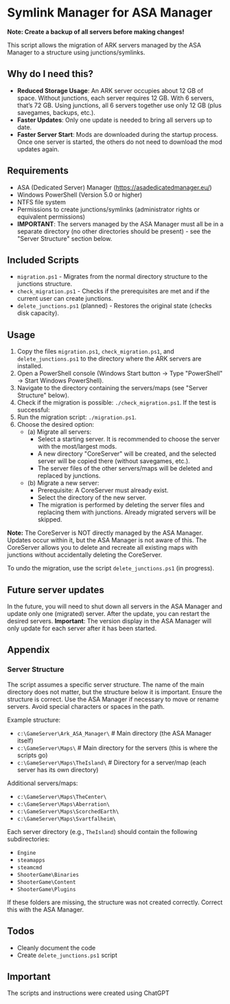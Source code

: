 # Symlink Manager for ASA Manager

**Note: Create a backup of all servers before making changes!**

This script allows the migration of ARK servers managed by the ASA Manager to a structure using junctions/symlinks.

## Why do I need this?

- **Reduced Storage Usage**: An ARK server occupies about 12 GB of space. Without junctions, each server requires 12 GB. With 6 servers, that’s 72 GB. Using junctions, all 6 servers together use only 12 GB (plus savegames, backups, etc.).
- **Faster Updates**: Only one update is needed to bring all servers up to date.
- **Faster Server Start**: Mods are downloaded during the startup process. Once one server is started, the others do not need to download the mod updates again.

## Requirements

- ASA (Dedicated Server) Manager (https://asadedicatedmanager.eu/)
- Windows PowerShell (Version 5.0 or higher)
- NTFS file system
- Permissions to create junctions/symlinks (administrator rights or equivalent permissions)
- **IMPORTANT**: The servers managed by the ASA Manager must all be in a separate directory (no other directories should be present) - see the "Server Structure" section below.

## Included Scripts

- `migration.ps1` - Migrates from the normal directory structure to the junctions structure.
- `check_migration.ps1` - Checks if the prerequisites are met and if the current user can create junctions.
- `delete_junctions.ps1` (planned) - Restores the original state (checks disk capacity).

## Usage

1. Copy the files `migration.ps1`, `check_migration.ps1`, and `delete_junctions.ps1` to the directory where the ARK servers are installed.
2. Open a PowerShell console (Windows Start button -> Type "PowerShell" -> Start Windows PowerShell).
3. Navigate to the directory containing the servers/maps (see "Server Structure" below).
4. Check if the migration is possible: `./check_migration.ps1`. If the test is successful:
5. Run the migration script: `./migration.ps1`.
6. Choose the desired option:
   - (a) Migrate all servers:
     - Select a starting server. It is recommended to choose the server with the most/largest mods.
     - A new directory "CoreServer" will be created, and the selected server will be copied there (without savegames, etc.).
     - The server files of the other servers/maps will be deleted and replaced by junctions.
   - (b) Migrate a new server:
     - Prerequisite: A CoreServer must already exist.
     - Select the directory of the new server.
     - The migration is performed by deleting the server files and replacing them with junctions. Already migrated servers will be skipped.

**Note:** The CoreServer is NOT directly managed by the ASA Manager. Updates occur within it, but the ASA Manager is not aware of this. The CoreServer allows you to delete and recreate all existing maps with junctions without accidentally deleting the CoreServer.

To undo the migration, use the script `delete_junctions.ps1` (in progress).

## Future server updates
In the future, you will need to shut down all servers in the ASA Manager and update only one (migrated) server. After the update, you can restart the desired servers.
**Important**: The version display in the ASA Manager will only update for each server after it has been started.

## Appendix

### Server Structure

The script assumes a specific server structure. The name of the main directory does not matter, but the structure below it is important. Ensure the structure is correct. Use the ASA Manager if necessary to move or rename servers. Avoid special characters or spaces in the path.

Example structure:
- `c:\GameServer\Ark_ASA_Manager\` # Main directory (the ASA Manager itself)
- `c:\GameServer\Maps\` # Main directory for the servers (this is where the scripts go)
- `c:\GameServer\Maps\TheIsland\` # Directory for a server/map (each server has its own directory)

Additional servers/maps:
- `c:\GameServer\Maps\TheCenter\`
- `c:\GameServer\Maps\Aberration\`
- `c:\GameServer\Maps\ScorchedEarth\`
- `c:\GameServer\Maps\Svartfalheim\`

Each server directory (e.g., `TheIsland`) should contain the following subdirectories:
- `Engine`
- `steamapps`
- `steamcmd`
- `ShooterGame\Binaries`
- `ShooterGame\Content`
- `ShooterGame\Plugins`

If these folders are missing, the structure was not created correctly. Correct this with the ASA Manager.

## Todos
- Cleanly document the code
- Create `delete_junctions.ps1` script

## Important
The scripts and instructions were created using ChatGPT
